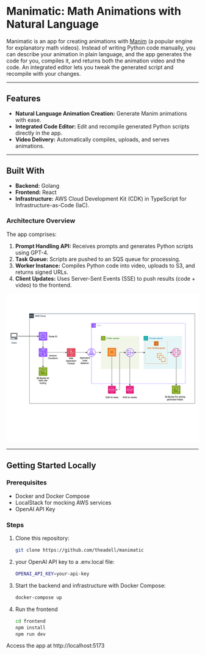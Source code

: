 # Manimatic: Math Animations with Natural Language

Manimatic is an app for creating animations with [Manim](https://docs.manim.community/) (a popular engine for explanatory math videos). Instead of writing Python code manually, you can describe your animation in plain language, and the app generates the code for you, compiles it, and returns both the animation video and the code. An integrated editor lets you tweak the generated script and recompile with your changes.


---

## Features
- **Natural Language Animation Creation:** Generate Manim animations with ease.
- **Integrated Code Editor:** Edit and recompile generated Python scripts directly in the app.
- **Video Delivery:** Automatically compiles, uploads, and serves animations.

---

## Built With
- **Backend:** Golang
- **Frontend:** React
- **Infrastructure:** AWS Cloud Development Kit (CDK) in TypeScript for Infrastructure-as-Code (IaC).

### Architecture Overview
The app comprises:
1. **Prompt Handling API:** Receives prompts and generates Python scripts using GPT-4.
2. **Task Queue:** Scripts are pushed to an SQS queue for processing.
3. **Worker Instance:** Compiles Python code into video, uploads to S3, and returns signed URLs.
4. **Client Updates:** Uses Server-Sent Events (SSE) to push results (code + video) to the frontend.

![Architecture Diagram](./architecture-diagram.png)

---

## Getting Started Locally

### Prerequisites
- Docker and Docker Compose
- LocalStack for mocking AWS services
- OpenAI API Key

### Steps
1. Clone this repository:
   ```bash
   git clone https://github.com/theadell/manimatic
   ```
2. your OpenAI API key to a .env.local file:
    ```bash
    OPENAI_API_KEY=your-api-key
    ```
3. Start the backend and infrastructure with Docker Compose:
    ```bash
    docker-compose up
    ```
4. Run the frontend
    ```bash
    cd frontend
    npm install
    npm run dev
    ```

Access the app at http://localhost:5173
